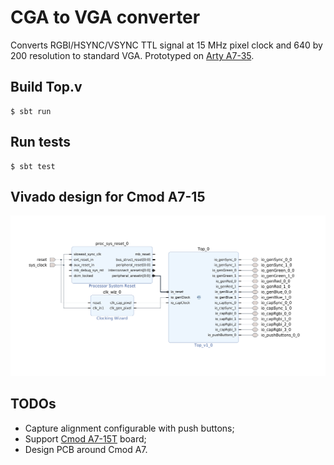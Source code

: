 # CGA to VGA converter

Converts RGBI/HSYNC/VSYNC TTL signal at 15 MHz pixel clock and 640 by 200 resolution to standard VGA. Prototyped on [Arty A7-35](https://digilent.com/reference/programmable-logic/arty-a7/reference-manual?redirect=1).

## Build Top.v

    $ sbt run

## Run tests

    $ sbt test

## Vivado design for Cmod A7-15

![Schematics](/doc/design.png)

## TODOs

- Capture alignment configurable with push buttons;
- Support [Cmod A7-15T](https://digilent.com/reference/programmable-logic/cmod-a7/reference-manual) board;
- Design PCB around Cmod A7.